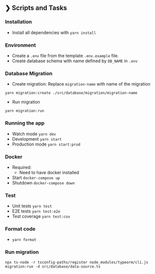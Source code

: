 ## ❯ Scripts and Tasks

### Installation
- Install all dependencies with `yarn install`

### Environment
- Create a `.env` file from the template `.env.example` file.
- Create database schema with name defined by `DB_NAME` in `.env`

### Database Migration

- Create migration: Replace `migration-name` with name of the migration

`yarn migration:create ./src/database/migration/migration-name`

- Run migration

`yarn migration:run`

### Running the app
- Watch mode
`yarn dev`
- Development
`yarn start`
- Production mode
`yarn start:prod`

### Docker
- Required:
  - Need to have docker installed
- Start
`docker-compose up`
- Shutdown
`docker-compose down`

### Test
- Unit tests
`yarn test`
- E2E tests
`yarn test:e2e`
- Test coverage
`yarn test:cov`

### Format code
- `yarn format`


### Run migration
```
npx ts-node -r tsconfig-paths/register node_modules/typeorm/cli.js migration:run -d src/database/data-source.ts 
```